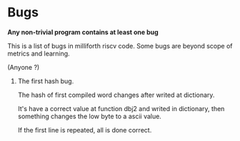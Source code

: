 # Bugs

__Any non-trivial program contains at least one bug__

This is a list of bugs in milliforth riscv code.
Some bugs are beyond scope of metrics and learning.

(Anyone ?)

1. The first hash bug.

    The hash of first compiled word changes after writed at dictionary.

    It's have a correct value at function dbj2 and writed in
    dictionary, then something changes the low byte to a ascii value.
    
    If the first line is repeated, all is done correct.


